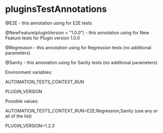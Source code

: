 # pluginsTestAnnotations
@E2E - this annotation using for E2E tests

@NewFeature(pluginVersion = "1.0.0") - this annotation using for New Feature tests for Plugin version 1.0.0

@Regression - this annotation using for Regression tests (no additional parameters)

@Sanity - this annotation using for Sanity tests (no additional parameters)

Environment variables:

AUTOMATION_TESTS_CONTEXT_RUN

PLUGIN_VERSION

Possible values:

AUTOMATION_TESTS_CONTEXT_RUN=E2E;Regression;Sanity (use any or all of the list)

PLUGIN_VERSION=1.2.3
